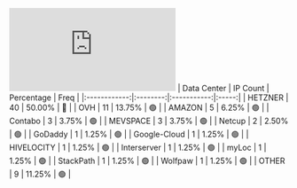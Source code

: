 ![Diagramm](https://github.com/obajay/StateSync-snapshots/blob/main/Projects/Aura/1/README.md)
| Data Center | IP Count | Percentage | Freq |
|:------------:|:--------:|:-----------:|:-----:|
| HETZNER | 40 | 50.00% | 🔴 |
| OVH | 11 | 13.75% | 🟢 |
| AMAZON | 5 | 6.25% | 🟢 |
| Contabo | 3 | 3.75% | 🟢 |
| MEVSPACE | 3 | 3.75% | 🟢 |
| Netcup | 2 | 2.50% | 🟢 |
| GoDaddy | 1 | 1.25% | 🟢 |
| Google-Cloud | 1 | 1.25% | 🟢 |
| HIVELOCITY | 1 | 1.25% | 🟢 |
| Interserver | 1 | 1.25% | 🟢 |
| myLoc | 1 | 1.25% | 🟢 |
| StackPath | 1 | 1.25% | 🟢 |
| Wolfpaw | 1 | 1.25% | 🟢 |
| OTHER | 9 | 11.25% | 🟢 |